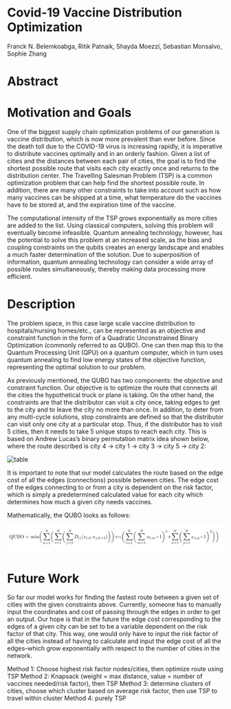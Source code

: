 # Covid-19 Vaccine Distribution Optimization

Franck N. Belemkoabga, Ritik Patnaik, Shayda Moezzi, Sebastian Monsalvo, Sophie Zhang

# Abstract

# Motivation and Goals
One of the biggest supply chain optimization problems of our generation is vaccine distribution, which is now more prevalent than ever before. Since the death toll due to the COVID-19 virus is increasing rapidly, it is imperative to distribute vaccines optimally and in an orderly fashion. Given a list of cities and the distances between each pair of cities, the goal is to find the shortest possible route that visits each city exactly once and returns to the distribution center.  The Travelling Salesman Problem (TSP) is a common optimization problem that can help find the shortest possible route. In addition, there are many other constraints to take into account such as how many vaccines can be shipped at a time, what temperature do the vaccines have to be stored at, and the expiration time of the vaccine.

The computational intensity of the TSP grows exponentially as more cities are added to the list. Using classical computers, solving this problem will eventually become infeasible. Quantum annealing technology, however, has the potential to solve this problem at an increased scale, as the bias and coupling constraints on the qubits creates an energy landscape and enables a much faster determination of the solution. Due to superposition of information, quantum annealing technology can consider a wide array of possible routes simultaneously, thereby making data processing more efficient.

# Description

The problem space, in this case large scale vaccine distribution to hospitals/nursing homes/etc., can be represented as an objective and constraint function in the form of a Quadratic Unconstrained Binary Optimization (commonly referred to as QUBO). One can then map this to the Quantum Processing Unit (QPU) on a quantum computer, which in turn uses quantum annealing to find low energy states of the objective function, representing the optimal solution to our problem. 

As previously mentioned, the QUBO has two components: the objective and constraint function. Our objective is to optimize the route that connects all the cities the hypothetical truck or plane is taking. On the other hand, the constraints are that the distributor can visit a city once, taking edges to get to the city and to leave the city no more than once. In addition, to deter from any multi-cycle solutions, stop constraints are defined so that the distributor can visit only one city at a particular stop. Thus, if the distributor has to visit 5 cities, then it needs to take 5 unique stops to reach each city. This is based on Andrew Lucas’s binary permutation matrix idea shown below, where the route described is city 4 → city 1 → city 3 → city 5 → city 2:

![table](./lucas_matrix.png)

It is important to note that our model calculates the route based on the edge cost of all the edges (connections) possible between cities. The edge cost of the edges connecting to or from a city is dependent on the risk factor, which is simply a predetermined calculated value for each city which determines how much a given city needs vaccines.

Mathematically, the QUBO looks as follows:

![formula](./qubo_formula.png)

# Future Work
So far our model works for finding the fastest route between a given set of cities with the given constraints above. Currently, someone has to manually input the coordinates and cost of passing through the edges in order to get an output. Our hope is that in the future the edge cost corresponding to the edges of a given city can be set to be a variable dependent on the risk factor of that city. This way, one would only have to input the risk factor of all the cities instead of having to calculate and input the edge cost of all the edges–which grow exponentially with respect to the number of cities in the network.


Method 1: Choose highest risk factor nodes/cities, then optimize route using TSP
Method 2: Knapsack (weight = max distance, value = number of vaccines needed/risk factor), then TSP
Method 3: determine clusters of cities, choose which cluster based on average risk factor, then use TSP to travel within cluster
Method 4: purely TSP

